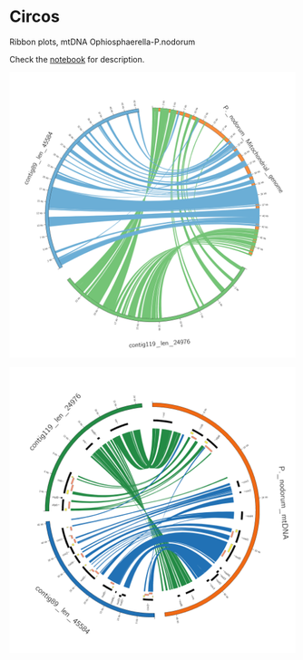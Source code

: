 # Circos
Ribbon plots, mtDNA Ophiosphaerella-P.nodorum

Check the [notebook](circos_ribbon.ipynb) for description.

![circos_ribbon_bcgcc2_test](circos_ribbon_bcgcc2_test/circos.png)

![circos_ribbon_bcgcc2_with_tracks](circos_ribbon_bcgcc2_with_tracks/circos.png)